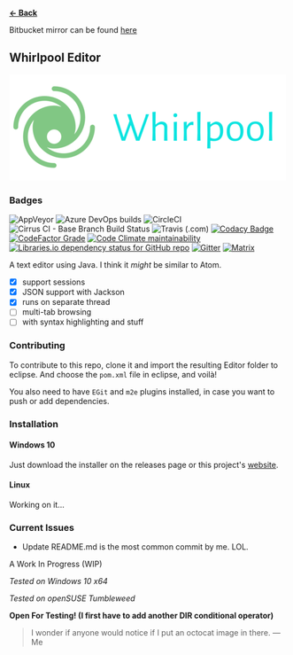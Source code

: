 <b><a href="https://terabytetb.github.io">&#8592; Back</a></b>

Bitbucket mirror can be found [here](https://bitbucket.org/TerabyteTB/whirlpooleditor/src/main/)

## Whirlpool Editor
![Icon](color_logo_transparent.png)
### Badges
![AppVeyor](https://img.shields.io/appveyor/build/TerabyteTB/Whirlpool?logo=appveyor)
![Azure DevOps builds](https://img.shields.io/azure-devops/build/raymondminecraft101/dd532155-d2fc-4e1c-ac32-51ae587bc6bc/1?logo=azure-pipelines&logoColor=blue)
![CircleCI](https://img.shields.io/circleci/build/github/TerabyteTB/WhirlpoolEditor?logo=circleci)
![Cirrus CI - Base Branch Build Status](https://img.shields.io/cirrus/github/TerabyteTB/WhirlpoolEditor?logo=cirrus-ci)
![Travis (.com)](https://img.shields.io/travis/com/TerabyteTB/WhirlpoolEditor?logo=travis)
[![Codacy Badge](https://api.codacy.com/project/badge/Grade/fc5074c387d747898c928bfbc208f69d)](https://app.codacy.com/gh/TerabyteTB/WhirlpoolEditor?utm_source=github.com&utm_medium=referral&utm_content=TerabyteTB/WhirlpoolEditor&utm_campaign=Badge_Grade_Settings)
[![CodeFactor Grade](https://img.shields.io/codefactor/grade/github/TerabyteTB/WhirlpoolEditor/main?logo=codefactor)](https://www.codefactor.io/repository/github/terabytetb/whirlpooleditor)
[![Code Climate maintainability](https://img.shields.io/codeclimate/maintainability/TerabyteTB/WhirlpoolEditor?logo=code-climate)](https://codeclimate.com/github/TerabyteTB/WhirlpoolEditor)
[![Libraries.io dependency status for GitHub repo](https://img.shields.io/librariesio/github/TerabyteTB/WhirlpoolEditor?logo=libraries.io)](https://libraries.io/github/TerabyteTB/WhirlpoolEditor)
[![Gitter](https://img.shields.io/gitter/room/TerabyteTB/WhirlpoolEditor?color=darkgreen&label=chat&logo=gitter)](https://gitter.im/TerabyteTB/EditorChat)
[![Matrix](https://img.shields.io/badge/chat-on_matrix-darkgreen?logo=matrix)](https://matrix.to/#/!JXoGwoJicbebqHSOBc:matrix.org?via=matrix.org)

A text editor using Java. I think it *might* be similar to Atom.

- [x] support sessions
- [x] JSON support with Jackson
- [x] runs on separate thread
- [ ] multi-tab browsing
- [ ] with syntax highlighting and stuff

### Contributing
To contribute to this repo, clone it and import the resulting Editor folder to eclipse. And choose the ```pom.xml``` file in eclipse, and voil&agrave;!

You also need to have `EGit` and `m2e` plugins installed, in case you want to push or add dependencies.

### Installation
#### Windows 10
Just download the installer on the releases page or this project's [website](https://terabytetb.github.io/).

#### Linux
Working on it...

### Current Issues

- Update README.md is the most common commit by me. LOL.

A Work In Progress (WIP)

*Tested on Windows 10 x64*

*Tested on openSUSE Tumbleweed*

**Open For Testing! (I first have to add another DIR conditional operator)**

> I wonder if anyone would notice if I put an octocat image in there.
> &mdash; Me
